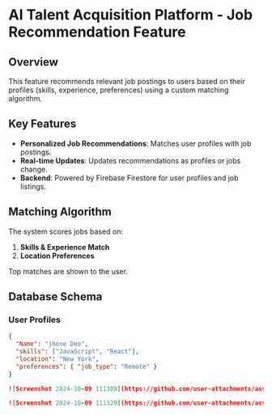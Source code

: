 # AI Talent Acquisition Platform - Job Recommendation Feature

## Overview
This feature recommends relevant job postings to users based on their profiles (skills, experience, preferences) using a custom matching algorithm.

## Key Features
- **Personalized Job Recommendations**: Matches user profiles with job postings.
- **Real-time Updates**: Updates recommendations as profiles or jobs change.
- **Backend**: Powered by Firebase Firestore for user profiles and job listings.

## Matching Algorithm
The system scores jobs based on:
1. **Skills & Experience Match**
2. **Location Preferences**

Top matches are shown to the user.

## Database Schema
### User Profiles
```json
{
  "Name": "jhone Deo",
  "skills": ["JavaScript", "React"],
  "location": "New York",
  "preferences": { "job_type": "Remote" }
}

![Screenshot 2024-10-09 111309](https://github.com/user-attachments/assets/09e1fe75-6709-455f-b3e3-f8cdcafcfc05)

![Screenshot 2024-10-09 111329](https://github.com/user-attachments/assets/85a3dce6-ff9d-4616-9155-06905a4eeec1)

